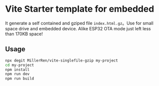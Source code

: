 # Vite Starter template for embedded
It generate a self contained and gziped file `index.html.gz`。Use for small space drive and embedded device. Alike ESP32 OTA mode just left less than 170KB space!

## Usage
```bash
npx degit MillerRen/vite-singlefile-gzip my-project
cd my-project
npm install
npm run dev
npm run build
```
